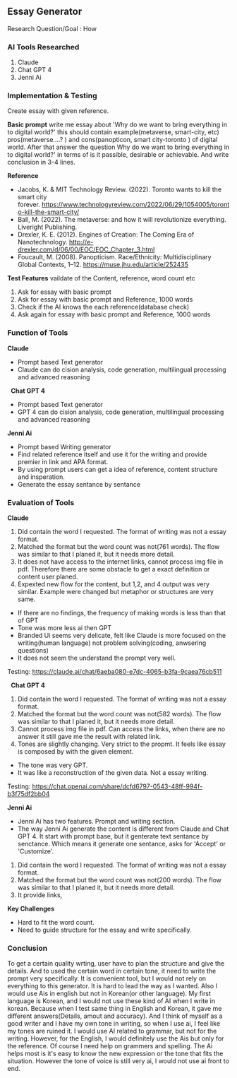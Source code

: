 ## Essay Generator

Research Question/Goal : 
How 

### AI Tools Researched
1. Claude
2. Chat GPT 4
3. Jenni Ai

### Implementation & Testing
Create essay with given reference.

**Basic prompt**
write me essay about 'Why do we want to bring everything in to digital world?'
this should contain example(metaverse, smart-city, etc) pros(metaverse….? ) and cons(panopticon, smart city-toronto ) of digital world.
After that answer the question Why do we want to bring everything in to digital world?' in terms of is it passible, desirable or achievable.
And write conclusion in 3-4 lines.

**Reference**
- Jacobs, K. & MIT Technology Review. (2022). Toronto wants to kill the smart city forever. https://www.technologyreview.com/2022/06/29/1054005/toronto-kill-the-smart-city/
- Ball, M. (2022). The metaverse: and how it will revolutionize everything. Liveright Publishing.
- Drexler, K. E. (2012). Engines of Creation: The Coming Era of Nanotechnology. http://e-drexler.com/d/06/00/EOC/EOC_Chapter_3.html
- Foucault, M. (2008). Panopticism. Race/Ethnicity: Multidisciplinary Global Contexts, 1–12. https://muse.jhu.edu/article/252435

**Test Features**
vaildate of the Content, reference, word count etc
1. Ask for essay with basic prompt 
2. Ask for essay with basic prompt and Reference, 1000 words
3. Check if the AI knows the each reference(database check)
4. Ask again for essay with basic prompt and Reference,  1000 words


### Function of Tools
**Claude**
- Prompt based Text generator 
- Claude can do cision analysis, code generation, multilingual processing and advanced reasoning

 
**Chat GPT 4**
- Prompt based Text generator 
- GPT 4 can do cision analysis, code generation, multilingual processing and advanced reasoning


**Jenni Ai**
- Prompt based Writing generator
- Find related reference itself and use it for the writing and provide premier in link and APA format.
- By using prompt users can get a idea of reference, content structure and insperation.
- Generate the essay sentance by sentance


### Evaluation of Tools
**Claude**
1. Did contain the word I requested. The format of writing was not a essay format.
2. Matched the format but the word count was not(761 words). The flow was similar to that I planed it, but it needs more detail.
3. It does not have access to the internet links, cannot process img file in pdf. Therefore there are some obstacle to get a exact definition or content user planed. 
4. Expexted new flow for the content, but 1,2, and 4 output was very similar. Example were changed but metaphor or structures are very same.

- If there are no findings, the frequency of making words is less than that of GPT
- Tone was more less ai then GPT
- Branded Ui seems very delicate, felt like Claude is more focused on the writing(human language) not problem solving(coding, anwsering questions)
- It does not seem the understand the prompt very well.

Testing: https://claude.ai/chat/6aeba080-e7dc-4065-b3fa-9caea76cb511

 
**Chat GPT 4**
1. Did contain the word I requested. The format of writing was not a essay format.
2. Matched the format but the word count was not(582 words). The flow was similar to that I planed it, but it needs more detail.
3. Cannot process img file in pdf. Can access the links, when there are no answer it still gave me the result with related link.
4. Tones are slightly changing. Very strict to the propmt. It feels like essay is composed by with the given element.

- The tone was very GPT.
- It was like a reconstruction of the given data. Not a essay writing.

Testing: https://chat.openai.com/share/dcfd6797-0543-48ff-994f-b3f75df2bb04


**Jenni Ai**
- Jenni Ai has two features. Prompt and writing section. 
- The way Jenni Ai generate the content is different from Claude and Chat GPT 4. It start with prompt base, but it genterate text sentance by senctance. Which means it generate one sentance, asks for 'Accept' or 'Customize'.
  
1. Did contain the word I requested. The format of writing was not a essay format.
2. Matched the format but the word count was not(200 words). The flow was similar to that I planed it, but it needs more detail.
3. It provide links, 


**Key Challenges**
- Hard to fit the word count.
- Need to guide structure for the essay and write specifically.


### Conclusion
To get a certain quality wrting, user have to plan the structure and give the details. And to used the certain word in certain tone, it need to write the prompt very specifically. It is convenient tool, but I would not rely on everything to this generator. It is hard to lead the way as I wanted. 
Also I would use Ais in english but not in Korean(or other language). My first language is Korean, and I would not use these kind of AI when I write in korean. Because when I test same thing in English and Korean, it gave me different answers(Details, amout and accuracy). And I think of myself as a good writer and I have my own tone in writing, so when I use ai, I feel like my tones are ruined it. I would use AI related to grammar, but not for the writing. 
However, for the English, I would definitely use the Ais but only for the reference. Of course I need help on grammers and spelling. The Ai helps most is it's easy to know the new expression or the tone that fits the situation. However the tone of voice is still very ai, I would not use ai front to end.
